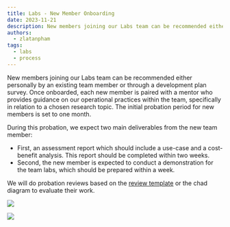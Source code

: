 ```yaml
---
title: Labs - New Member Onboarding
date: 2023-11-21
description: New members joining our Labs team can be recommended either personally by an existing team member or through a development plan survey. Once onboarded, each new member is paired with a mentor who provides guidance on our operational practices within the team, specifically in relation to a chosen research topic. The initial probation period for new members is set to one month.
authors:
  - zlatanpham
tags:
  - labs
  - process
---
```


New members joining our Labs team can be recommended either personally by an existing team member or through a development plan survey. Once onboarded, each new member is paired with a mentor who provides guidance on our operational practices within the team, specifically in relation to a chosen research topic. The initial probation period for new members is set to one month.

During this probation, we expect two main deliverables from the new team member:

- First, an assessment report which should include a use-case and a cost-benefit analysis. This report should be completed within two weeks.
- Second, the new member is expected to conduct a demonstration for the team labs, which should be prepared within a week.

We will do probation reviews based on the [review template](https://docs.google.com/spreadsheets/d/1Z0Wj3dy6bSHXHO8rCL7mrrjRvI4vbupcfyxRYSCtGFs/edit#gid=1586333671) or the chad diagram to evaluate their work.

![](assets/labs---new-member-onboarding-20231121174522981.webp)

![](assets/labs---new-member-onboarding-20231205185801920.webp)
